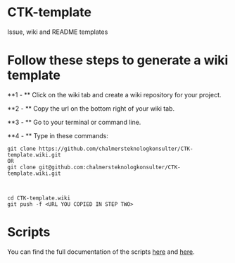 # CTK-template
Issue, wiki and README templates

# Follow these steps to generate a wiki template

**1 - ** Click on the wiki tab and create a wiki repository for your project.

**2 - ** Copy the url on the bottom right of your wiki tab.

**3 - ** Go to your terminal or command line.

**4 - ** Type in these commands:

````
git clone https://github.com/chalmersteknologkonsulter/CTK-template.wiki.git
OR
git clone git@github.com:chalmersteknologkonsulter/CTK-template.wiki.git



cd CTK-template.wiki
git push -f <URL YOU COPIED IN STEP TWO>
````

# Scripts
You can find the full documentation of the scripts [here](https://github.com/chalmersteknologkonsulter/Pollux) and [here](https://github.com/chalmersteknologkonsulter/Pollux/wiki).
